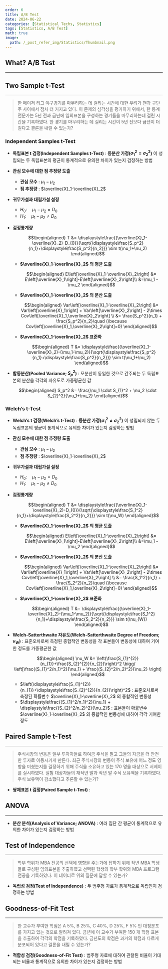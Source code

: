 ```yaml
---
order: 6
title: A/B Test
date: 2024-06-22
categories: [Statistical Techs, Statistics]
tags: [Statistics, A/B Test]
math: true
image:
  path: /_post_refer_img/Statistics/Thumbnail.png
---
```


## What? A/B Test
-----

## Two Sample t-Test
-----

> 한 메이저 리그 야구경기를 마무리하는 데 걸리는 시간에 대한 우려가 팬과 구단주 사이에서 점차 더 커지고 있다. 이 문제의 심각성을 평가하기 위해서, 한 통계 전문가는 5년 전과 금년에 임의표본을 구성하는 경기들을 마무리하는데 걸린 시간을 기록하였다. 한 경기를 마무리하는 데 걸리는 시간이 5년 전보다 금년이 더 길다고 결론을 내릴 수 있는가?

### Independent Samples t-Test

- **독립표본 t 검정(Independent Samples t-Test)** : **등분산 가정($\sigma^2_1=\sigma^2_2$)** 이 성립되는 두 독립표본의 평균이 통계적으로 유의한 차이가 있는지 검정하는 방법

- **관심 모수에 대한 점 추정량 도출**
    - **관심 모수** : $\mu_1-\mu_2$
    - **점 추정량** : $\overline{X}_1-\overline{X}_2$

- **귀무가설과 대립가설 설정**
    - $H_{0}:\quad \mu_1-\mu_2=D_{0}$
    - $H_{1}:\quad \mu_1-\mu_2 \ne D_{0}$

- **검정통계량**

    $$\begin{aligned}
    T
    &= \displaystyle\frac{(\overline{X}_1-\overline{X}_2)-D_{0}}{\sqrt{\displaystyle\frac{S_p^2}{n_1}+\displaystyle\frac{S_p^2}{n_2}}}
    \sim t(\nu_1+\nu_2)
    \end{aligned}$$

    - **$\overline{X}_1-\overline{X}_2$ 의 평균 도출**

        $$\begin{aligned}
        E\left[\overline{X}_1-\overline{X}_2\right]
        &= E\left[\overline{X}_1\right]-E\left[\overline{X}_2\right]\\
        &=\mu_1 - \mu_2
        \end{aligned}$$

    - **$\overline{X}_1-\overline{X}_2$ 의 분산 도출**

        $$\begin{aligned}
        Var\left[\overline{X}_1-\overline{X}_2\right]
        &= Var\left[\overline{X}_1\right] + Var\left[\overline{X}_2\right] - 2\times Cov\left[\overline{X}_1,\overline{X}_2\right] \\
        &= \frac{S_p^2}{n_1} + \frac{S_p^2}{n_2}\quad (\because Cov\left[\overline{X}_1,\overline{X}_2\right]=0)
        \end{aligned}$$

    - **$\overline{X}_1-\overline{X}_2$ 표준화**

        $$\begin{aligned}
        T
        &= \displaystyle\frac{(\overline{X}_1-\overline{X}_2)-(\mu_1-\mu_2)}{\sqrt{\displaystyle\frac{S_p^2}{n_1}+\displaystyle\frac{S_p^2}{n_2}}}
        \sim t(\nu_1+\nu_2)
        \end{aligned}$$

- **합동분산(Pooled Variance; $S_p^2$)** : 모분산이 동일한 것으로 간주되는 두 독립표본의 분산을 각각의 자유도로 가중평균한 값

    $$\begin{aligned}
    S_p^2
    &= \frac{\nu_1 \cdot S_{1}^2 + \nu_2 \cdot S_{2}^2}{\nu_1+\nu_2}
    \end{aligned}$$

### Welch’s t-Test

- **Welch’s t 검정(Welch’s t-Test)** : **등분산 가정($\sigma^2_1 \ne \sigma^2_2$)** 이 성립되지 않는 두 독립표본의 평균이 통계적으로 유의한 차이가 있는지 검정하는 방법

- **관심 모수에 대한 점 추정량 도출**
    - **관심 모수** : $\mu_1-\mu_2$
    - **점 추정량** : $\overline{X}_1-\overline{X}_2$

- **귀무가설과 대립가설 설정**
    - $H_{0}:\quad \mu_1-\mu_2=D_{0}$
    - $H_{1}:\quad \mu_1-\mu_2 \ne D_{0}$

- **검정통계량**

    $$\begin{aligned}
    T
    &= \displaystyle\frac{(\overline{X}_1-\overline{X}_2)-D_{0}}{\sqrt{\displaystyle\frac{S_1^2}{n_1}+\displaystyle\frac{S_2^2}{n_2}}}
    \sim t(\nu_W)
    \end{aligned}$$

    - **$\overline{X}_1-\overline{X}_2$ 의 평균 도출**

        $$\begin{aligned}
        E\left[\overline{X}_1-\overline{X}_2\right]
        &= E\left[\overline{X}_1\right]-E\left[\overline{X}_2\right]\\
        &=\mu_1 - \mu_2
        \end{aligned}$$

    - **$\overline{X}_1-\overline{X}_2$ 의 분산 도출**

        $$\begin{aligned}
        Var\left[\overline{X}_1-\overline{X}_2\right]
        &= Var\left[\overline{X}_1\right] + Var\left[\overline{X}_2\right] - 2\times Cov\left[\overline{X}_1,\overline{X}_2\right] \\
        &= \frac{S_1^2}{n_1} + \frac{S_2^2}{n_2}\quad (\because Cov\left[\overline{X}_1,\overline{X}_2\right]=0)
        \end{aligned}$$

    - **$\overline{X}_1-\overline{X}_2$ 표준화**

        $$\begin{aligned}
        T
        &= \displaystyle\frac{(\overline{X}_1-\overline{X}_2)-(\mu_1-\mu_2)}{\sqrt{\displaystyle\frac{S_1^2}{n_1}+\displaystyle\frac{S_2^2}{n_2}}}
        \sim t(\nu_{W})
        \end{aligned}$$

- **Welch-Satterthwaite 자유도(Welch-Satterthwaite Degree of Freedom; $\nu_W$)** : 표준오차로써 측정된 종합적인 변동성을 각 표본들이 변동성에 대하여 기여한 정도를 가중평균한 값 

    $$\begin{aligned}
    \nu_W
    &= \left(\frac{S_{1}^{2}}{n_{1}}+\frac{S_{2}^{2}}{n_{2}}\right)^2 \bigg/ \left[\frac{(S_{1}^2/n_1)^2}{\nu_1} + \frac{(S_{2}^2/n_2)^2}{\nu_2} \right]
    \end{aligned}$$

    - $\left(\displaystyle\frac{S_{1}^{2}}{n_{1}}+\displaystyle\frac{S_{2}^{2}}{n_{2}}\right)^2$ : 표준오차로써 측정된 확률변수 $\overline{X}_1-\overline{X}_2$ 의 종합적인 변동성
    - $\displaystyle\frac{(S_{1}^2/n_1)^2}{\nu_1} + \displaystyle\frac{(S_{2}^2/n_2)^2}{\nu_2}$ : 표본들이 확률변수 $\overline{X}_1-\overline{X}_2$ 의 종합적인 변동성에 대하여 각각 기여한 정도

## Paired Sample t-Test
-----

> 주식시장의 변동은 일부 투자자들로 하여금 주식을 팔고 그들의 자금을 더 안전한 투자로 이동시키게 만든다. 최근 주식시장의 변동이 주식 보유에 어느 정도 영향을 미쳤는지를 결정하기 위해 주식을 소유하고 있는 170 명을 대상으로 서베이를 실시하였다. 실험 대상자들의 재작년 말과 작년 말 주식 보유액을 기록하였다. 주식 보유액이 감소했다고 추론할 수 있는가?

- **쌍체표본 t 검정(Paired Sample t-Test)** : 

## ANOVA
-----

- **분산 분석(Analysis of Variance; ANOVA)** : 여러 집단 간 평균이 통계적으로 유의한 차이가 있는지 검정하는 방법

## Test of Independence
-----

> 학부 학위가 MBA 전공의 선택에 영향을 주는가에 답하기 위해 작년 MBA 학생들로 구성된 임의표본을 추출하였고 선택된 학생의 학부 학위와 MBA 프로그램 전공을 기록하였다. 이 데이터로 위의 질문에 답할 수 있는가?

- **독립성 검정(Test of Independence)** : 두 범주형 자료가 통계적으로 독립인지 검정하는 방법

## Goodness-of-Fit Test
-----

> 한 교수가 부여한 학점은 A 5%, B 25%, C 40%, D 25%, F 5% 인 대칭분포를 가지고 있는 것으로 알려져 있다. 금년에 이 교수가 부여한 150 개 학점 표본을 추출하여 각각의 학점을 기록하였다. 금년도의 학점은 과거의 학점과 다르게 분포되어 있다고 결론을 내릴 수 있는가?

- **적합성 검정(Goodness-of-Fit Test)** : 범주형 자료에 대하여 관찰된 비율이 기대되는 비율과 통계적으로 유의한 차이가 있는지 검정하는 방법